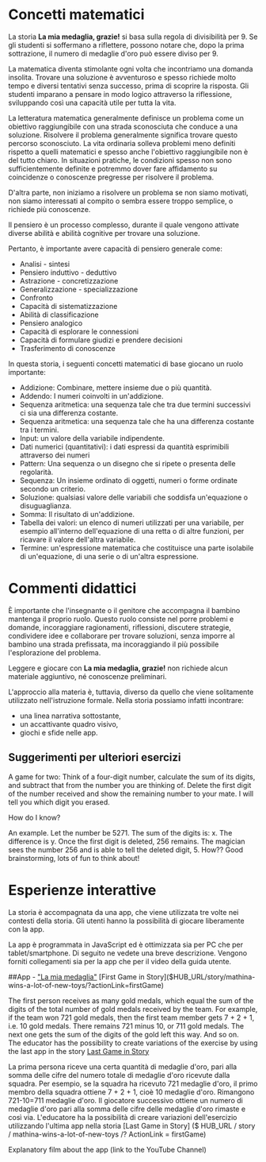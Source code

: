 # Concetti matematici

La storia **La mia medaglia, grazie!** si basa sulla regola di divisibilità per 9. Se gli studenti si soffermano a riflettere, possono notare che, dopo la prima sottrazione, il numero di medaglie d'oro può essere diviso per 9.

La matematica diventa stimolante ogni volta che incontriamo una domanda insolita. Trovare una soluzione è avventuroso e spesso richiede molto tempo e diversi tentativi senza successo, prima di scoprire la risposta. Gli studenti imparano a pensare in modo logico attraverso la riflessione, sviluppando così una capacità utile per tutta la vita.

La letteratura matematica generalmente definisce un problema come un obiettivo raggiungibile con una strada sconosciuta che conduce a una soluzione. Risolvere il problema generalmente significa trovare questo percorso sconosciuto. La vita ordinaria solleva problemi meno definiti rispetto a quelli matematici e spesso anche l'obiettivo raggiungibile non è del tutto chiaro. In situazioni pratiche, le condizioni spesso non sono sufficientemente definite e potremmo dover fare affidamento su coincidenze o conoscenze pregresse per risolvere il problema.

D'altra parte, non iniziamo a risolvere un problema se non siamo motivati, non siamo interessati al compito o sembra essere troppo semplice, o richiede più conoscenze.

Il pensiero è un processo complesso, durante il quale vengono attivate diverse abilità e abilità cognitive per trovare una soluzione.

Pertanto, è importante avere capacità di pensiero generale come: 
+ Analisi - sintesi
+ Pensiero induttivo - deduttivo
+ Astrazione - concretizzazione
+ Generalizzazione - specializzazione
+ Confronto
+ Capacità di sistematizzazione
+ Abilità di classificazione
+ Pensiero analogico
+ Capacità di esplorare le connessioni
+ Capacità di formulare giudizi e prendere decisioni
+ Trasferimento di conoscenze

In questa storia, i seguenti concetti matematici di base giocano un ruolo importante: 


+ Addizione: Combinare, mettere insieme due o più quantità.
+ Addendo: I numeri coinvolti in un'addizione. 
+ Sequenza aritmetica: una sequenza tale che tra due termini successivi ci sia una differenza costante.
+ Sequenza aritmetica: una sequenza tale che ha una differenza costante tra i termini.
+ Input: un valore della variabile indipendente.
+ Dati numerici (quantitativi): i dati espressi da quantità esprimibili attraverso dei numeri
+ Pattern: Una sequenza o un disegno che si ripete o presenta delle regolarità. 
+ Sequenza: Un insieme ordinato di oggetti, numeri o forme ordinate secondo un criterio.
+ Soluzione: qualsiasi valore delle variabili che soddisfa un'equazione o disuguaglianza.
+ Somma: Il risultato di un'addizione.
+ Tabella dei valori: un elenco di numeri utilizzati per una variabile, per esempio all'interno dell'equazione di una retta o di altre funzioni, per ricavare il valore dell'altra variabile.
+ Termine: un'espressione matematica che costituisce una parte isolabile di un'equazione, di una serie o di un'altra espressione. 


# Commenti didattici

È importante che l'insegnante o il genitore che accompagna il bambino mantenga il proprio ruolo. Questo ruolo consiste nel porre problemi e domande, incoraggiare ragionamenti, riflessioni, discutere strategie, condividere idee e collaborare per trovare soluzioni, senza imporre al bambino una strada prefissata, ma incoraggiando il più possibile l'esplorazione del problema.

Leggere e giocare con **La mia medaglia, grazie!** non richiede alcun materiale aggiuntivo, né conoscenze preliminari.

L'approccio alla materia è, tuttavia, diverso da quello che viene solitamente utilizzato nell'istruzione formale. Nella storia possiamo infatti incontrare:
+ una linea narrativa sottostante,
+ un accattivante quadro visivo,
+ giochi e sfide nelle app. 

## Suggerimenti per ulteriori esercizi
A game for two: Think of a four-digit number, calculate the sum of its digits, and subtract that from the number you are thinking of. Delete the first digit of the number received and show the remaining number to your mate. I will tell you which digit you erased.

How do I know?

An example. Let the number be 5271. The sum of the digits is: x.
The difference is y. Once the first digit is deleted, 256 remains.
The magician sees the number 256 and is able to tell the deleted digit, 5. How??
Good brainstorming, lots of fun to think about!

# Esperienze interattive 
La storia è accompagnata da una app, che viene utilizzata tre volte nei contesti della storia. Gli utenti hanno la possibilità di giocare liberamente con la app.

La app è programmata in JavaScript ed è ottimizzata sia per PC che per tablet/smartphone. Di seguito ne vedete una breve descrizione. Vengono forniti collegamenti sia per la app che per il video della guida utente. 

##App - ["La mia medaglia"]($HUB_URL/story/mathina-wins-a-lot-of-new-toys/)
[First Game in Story]($HUB_URL/story/mathina-wins-a-lot-of-new-toys/?actionLink=firstGame)

The first person receives as many gold medals, which equal the sum of the digits of the total number of gold medals received by the team. For example, if the team won 721 gold medals, then the first team member gets 7 + 2 + 1, i.e. 10 gold medals. There remains 721 minus 10, or 711 gold medals. The next one gets the sum of the digits of the gold left this way. And so on.  
The educator has the possibility to create variations of the exercise by using the last app in the story [Last Game in Story]($HUB_URL/story/mathina-wins-a-lot-of-new-toys/?actionLink=firstGame)

La prima persona riceve una certa quantità di medaglie d'oro, pari alla somma delle cifre del numero totale di medaglie d'oro ricevute dalla squadra. Per esempio, se la squadra ha ricevuto 721 medaglie d'oro, il primo membro della squadra ottiene 7 + 2 + 1, cioè 10 medaglie d'oro. Rimangono 721-10=711 medaglie d'oro. Il giocatore successivo ottiene un numero di medaglie d'oro pari alla somma delle cifre delle medaglie d'oro rimaste e così via.
L'educatore ha la possibilità di creare variazioni dell'esercizio utilizzando l'ultima app nella storia [Last Game in Story] ($ HUB_URL / story / mathina-wins-a-lot-of-new-toys /? ActionLink = firstGame)


Explanatory film about the app (link to the YouTube Channel)
